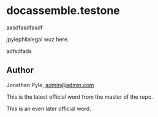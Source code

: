 # docassemble.testone

aasdfasdfasdf

jpylephilalegal wuz here.

adfsdfads

## Author

Jonathan Pyle, admin@admin.com

This is the latest official word from the master of the repo.

This is an even later official word.
